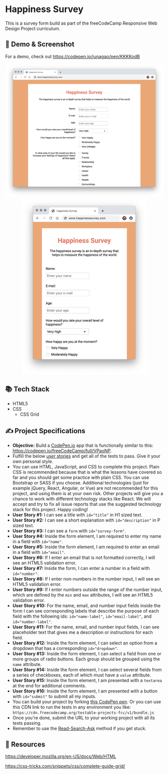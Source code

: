 # Happiness Survey

This is a survey form build as part of the freeCodeCamp Responsive Web Design Project curriculum.

## 👀 Demo & Screenshot

For a demo, check out <a src="https://codepen.io/junagao/pen/KKKKodB" target="_blank">https://codepen.io/junagao/pen/KKKKodB</a>

<p align="center">
  <img src="./images/hs-desktop.png" alt="drawing" width="768"/>

  <img src="./images/hs-mobile.png" alt="drawing" width="400"/>
</p>

## 📚 Tech Stack

- HTML5
- CSS
  - CSS Grid

## ✍️ Project Specifications

- **Objective:** Build a [CodePen.io](https://codepen.io/) app that is functionally similar to this: <https://codepen.io/freeCodeCamp/full/VPaoNP>.
- Fulfill the below [user stories](https://en.wikipedia.org/wiki/User_story) and get all of the tests to pass. Give it your own personal style.
- You can use HTML, JavaScript, and CSS to complete this project. Plain CSS is recommended because that is what the lessons have covered so far and you should get some practice with plain CSS. You can use Bootstrap or SASS if you choose. Additional technologies (just for example jQuery, React, Angular, or Vue) are not recommended for this project, and using them is at your own risk. Other projects will give you a chance to work with different technology stacks like React. We will accept and try to fix all issue reports that use the suggested technology stack for this project. Happy coding!
- **User Story #1:** I can see a title with `id="title"` in H1 sized text.
- **User Story #2:** I can see a short explanation with `id="description"` in P sized text.
- **User Story #3:** I can see a `form` with `id="survey-form"`.
- **User Story #4:** Inside the form element, I am required to enter my name in a field with `id="name"`.
- **User Story #5:** Inside the form element, I am required to enter an email in a field with `id="email"`.
- **User Story #6:** If I enter an email that is not formatted correctly, I will see an HTML5 validation error.
- **User Story #7:** Inside the form, I can enter a number in a field with `id="number"`.
- **User Story #8:** If I enter non-numbers in the number input, I will see an HTML5 validation error.
- **User Story #9:** If I enter numbers outside the range of the number input, which are defined by the `min` and `max` attributes, I will see an HTML5 validation error.
- **User Story #10:** For the name, email, and number input fields inside the form I can see corresponding labels that describe the purpose of each field with the following ids: `id="name-label"`, `id="email-label"`, and `id="number-label"`.
- **User Story #11:** For the name, email, and number input fields, I can see placeholder text that gives me a description or instructions for each field.
- **User Story #12:** Inside the form element, I can select an option from a dropdown that has a corresponding `id="dropdown"`.
- **User Story #13:** Inside the form element, I can select a field from one or more groups of radio buttons. Each group should be grouped using the `name` attribute.
- **User Story #14:** Inside the form element, I can select several fields from a series of checkboxes, each of which must have a `value` attribute.
- **User Story #15:** Inside the form element, I am presented with a `textarea` at the end for additional comments.
- **User Story #16:** Inside the form element, I am presented with a button with `id="submit"` to submit all my inputs.
- You can build your project by forking [this CodePen pen](http://codepen.io/freeCodeCamp/pen/MJjpwO). Or you can use this CDN link to run the tests in any environment you like: `https://cdn.freecodecamp.org/testable-projects-fcc/v1/bundle.js`
- Once you're done, submit the URL to your working project with all its tests passing.
- Remember to use the [Read-Search-Ask](https://forum.freecodecamp.org/t/how-to-get-help-when-you-are-stuck/19514) method if you get stuck.

## 🧭 Resources

<https://developer.mozilla.org/en-US/docs/Web/HTML>

<https://css-tricks.com/snippets/css/complete-guide-grid/>
